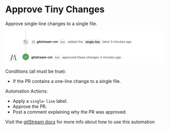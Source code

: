 # Approve Tiny Changes

Approve single-line changes to a single file.

![Approve tiny change](approve_tiny_change.png)

Conditions (all must be true):
* If the PR contains a one-line change to a single file.

Automation Actions:
* Apply a `single-line` label.
* Approve the PR.
* Post a comment explaining why the PR was approved.

Visit the [gitStream docs](https://docs.gitstream.cm/) for more info about how to use this automation

